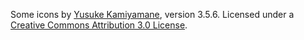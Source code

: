 
Some icons by [Yusuke Kamiyamane](http://p.yusukekamiyamane.com/), version 3.5.6. Licensed under a [Creative Commons Attribution 3.0 License](http://creativecommons.org/licenses/by/3.0/).
